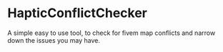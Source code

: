 # HapticConflictChecker
A simple easy to use tool, to check for fivem map conflicts and narrow down the issues you may have.
